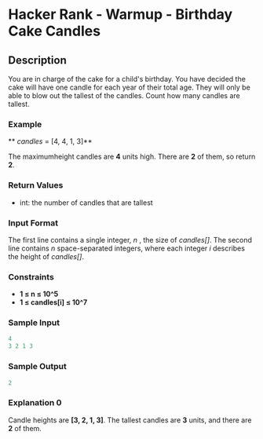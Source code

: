 # Hacker Rank - Warmup - Birthday Cake Candles

## Description

You are in charge of the cake for a child's birthday. You have decided the cake will have one candle for each year of their total age. They will only be able to blow out the tallest of the candles. Count how many candles are tallest.

### Example

** *candles* = [4, 4, 1, 3]**

The maximumheight candles are **4** units high. There are **2** of them, so return **2**.

### Return Values

* int: the number of candles that are tallest

### Input Format

The first line contains a single integer, *n* , the size of *candles[]*.
The second line contains *n*  space-separated integers, where each integer *i* describes the height of *candles[]*.

### Constraints

* **1 ≤ n ≤ 10^5**
* **1 ≤ candles[i] ≤ 10^7**

### Sample Input

```c++
4
3 2 1 3
```

### Sample Output

```c++
2
```

### Explanation 0

Candle heights are **[3, 2, 1, 3]**. The tallest candles are **3** units, and there are **2** of them.